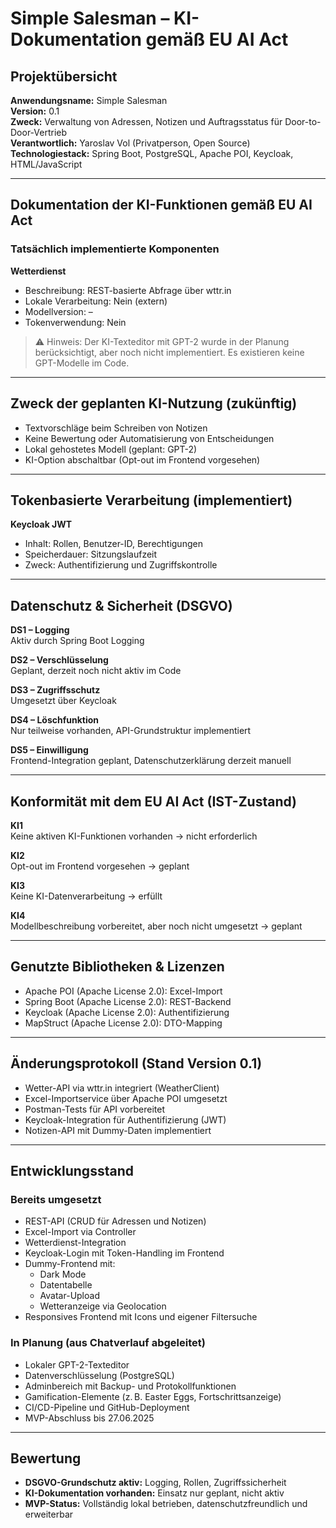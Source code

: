 # Simple Salesman – KI-Dokumentation gemäß EU AI Act

## Projektübersicht

**Anwendungsname:** Simple Salesman  
**Version:** 0.1  
**Zweck:** Verwaltung von Adressen, Notizen und Auftragsstatus für Door-to-Door-Vertrieb  
**Verantwortlich:** Yaroslav Vol (Privatperson, Open Source)  
**Technologiestack:** Spring Boot, PostgreSQL, Apache POI, Keycloak, HTML/JavaScript  

---

## Dokumentation der KI-Funktionen gemäß EU AI Act

### Tatsächlich implementierte Komponenten

**Wetterdienst**  
- Beschreibung: REST-basierte Abfrage über wttr.in  
- Lokale Verarbeitung: Nein (extern)  
- Modellversion: –  
- Tokenverwendung: Nein  

> ⚠️ Hinweis: Der KI-Texteditor mit GPT-2 wurde in der Planung berücksichtigt, aber noch nicht implementiert. Es existieren keine GPT-Modelle im Code.

---

## Zweck der geplanten KI-Nutzung (zukünftig)

- Textvorschläge beim Schreiben von Notizen  
- Keine Bewertung oder Automatisierung von Entscheidungen  
- Lokal gehostetes Modell (geplant: GPT-2)  
- KI-Option abschaltbar (Opt-out im Frontend vorgesehen)  

---

## Tokenbasierte Verarbeitung (implementiert)

**Keycloak JWT**  
- Inhalt: Rollen, Benutzer-ID, Berechtigungen  
- Speicherdauer: Sitzungslaufzeit  
- Zweck: Authentifizierung und Zugriffskontrolle  

---

## Datenschutz & Sicherheit (DSGVO)

**DS1 – Logging**  
Aktiv durch Spring Boot Logging  

**DS2 – Verschlüsselung**  
Geplant, derzeit noch nicht aktiv im Code  

**DS3 – Zugriffsschutz**  
Umgesetzt über Keycloak  

**DS4 – Löschfunktion**  
Nur teilweise vorhanden, API-Grundstruktur implementiert  

**DS5 – Einwilligung**  
Frontend-Integration geplant, Datenschutzerklärung derzeit manuell  

---

## Konformität mit dem EU AI Act (IST-Zustand)

**KI1**  
Keine aktiven KI-Funktionen vorhanden → nicht erforderlich  

**KI2**  
Opt-out im Frontend vorgesehen → geplant  

**KI3**  
Keine KI-Datenverarbeitung → erfüllt  

**KI4**  
Modellbeschreibung vorbereitet, aber noch nicht umgesetzt → geplant  

---

## Genutzte Bibliotheken & Lizenzen

- Apache POI (Apache License 2.0): Excel-Import  
- Spring Boot (Apache License 2.0): REST-Backend  
- Keycloak (Apache License 2.0): Authentifizierung  
- MapStruct (Apache License 2.0): DTO-Mapping  

---

## Änderungsprotokoll (Stand Version 0.1)

- Wetter-API via wttr.in integriert (WeatherClient)  
- Excel-Importservice über Apache POI umgesetzt  
- Postman-Tests für API vorbereitet  
- Keycloak-Integration für Authentifizierung (JWT)  
- Notizen-API mit Dummy-Daten implementiert  

---

## Entwicklungsstand

### Bereits umgesetzt

- REST-API (CRUD für Adressen und Notizen)  
- Excel-Import via Controller  
- Wetterdienst-Integration  
- Keycloak-Login mit Token-Handling im Frontend  
- Dummy-Frontend mit:
  - Dark Mode  
  - Datentabelle  
  - Avatar-Upload  
  - Wetteranzeige via Geolocation  
- Responsives Frontend mit Icons und eigener Filtersuche  

### In Planung (aus Chatverlauf abgeleitet)

- Lokaler GPT-2-Texteditor  
- Datenverschlüsselung (PostgreSQL)  
- Adminbereich mit Backup- und Protokollfunktionen  
- Gamification-Elemente (z. B. Easter Eggs, Fortschrittsanzeige)  
- CI/CD-Pipeline und GitHub-Deployment  
- MVP-Abschluss bis 27.06.2025  

---

## Bewertung

- **DSGVO-Grundschutz aktiv:** Logging, Rollen, Zugriffssicherheit  
- **KI-Dokumentation vorhanden:** Einsatz nur geplant, nicht aktiv  
- **MVP-Status:** Vollständig lokal betrieben, datenschutzfreundlich und erweiterbar  

